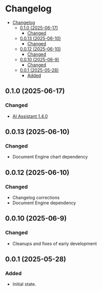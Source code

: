 # Changelog
- [Changelog](#changelog)
  - [0.1.0 (2025-06-17)](#010-2025-06-17)
    - [Changed](#changed)
  - [0.0.13 (2025-06-10)](#0013-2025-06-10)
    - [Changed](#changed)
  - [0.0.12 (2025-06-10)](#0012-2025-06-10)
    - [Changed](#changed-1)
  - [0.0.10 (2025-06-9)](#0010-2025-06-9)
    - [Changed](#changed-2)
  - [0.0.1 (2025-05-28)](#001-2025-05-28)
    - [Added](#added)

## 0.1.0 (2025-06-17)

### Changed

* [AI Assistant 1.4.0](https://www.nutrient.io/guides/ai-assistant/changelog/#1.4.0)

## 0.0.13 (2025-06-10)

### Changed

* Document Engine chart dependency

## 0.0.12 (2025-06-10)

### Changed

* Changelog corrections
* Document Engine dependency

## 0.0.10 (2025-06-9)

### Changed

* Cleanups and fixes of early development

## 0.0.1 (2025-05-28)

### Added

* Initial state.
